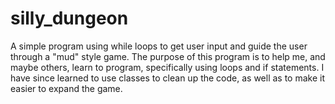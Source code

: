 # silly_dungeon
A simple program using while loops to get user input and guide the user through a "mud" style game. 
The purpose of this program is to help me, and maybe others, learn to program, specifically using loops and if statements. 
I have since learned to use classes to clean up the code, as well as to make it easier to expand the game.  
